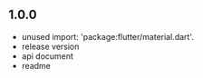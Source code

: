 ## 1.0.0

* unused import: 'package:flutter/material.dart'.
* release version
* api document 
* readme